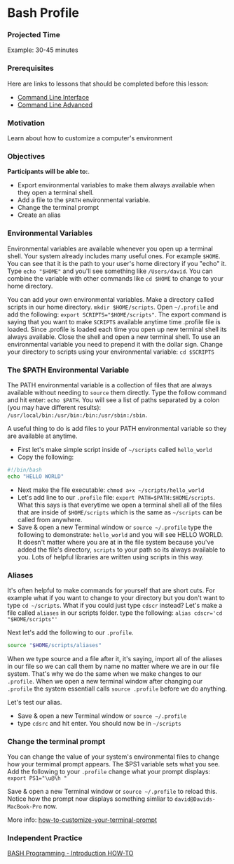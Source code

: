 # Bash Profile

### Projected Time

Example: 30-45 minutes

### Prerequisites

Here are links to lessons that should be completed before this lesson:

- [Command Line Interface](https://github.com/Techtonica/curriculum/blob/master/command-line/command-line-interface.md)
- [Command Line Advanced](https://github.com/Techtonica/curriculum/blob/master/command-line/command-line-advanced.md)

### Motivation

Learn about how to customize a computer's environment 

### Objectives

**Participants will be able to:**.
- Export environmental variables to make them always available when they open a terminal shell.
- Add a file to the `$PATH` environmental variable.
- Change the terminal prompt
- Create an alias 


### Environmental Variables
Environmental variables are available whenever you open up a terminal shell. Your system
already includes many useful ones. For example `$HOME`. You can see that it is the path to 
your user's home directory if you "echo" it. Type `echo "$HOME"` and you'll see something like `/Users/david`. 
You can combine the variable with other commands like `cd $HOME` to change to your home directory. 

You can add your own environmental variables. 
Make a directory called scripts in our home directory. `mkdir $HOME/scripts`. 
Open `~/.profile` and add the following: `export SCRIPTS="$HOME/scripts"`. 
The export command is saying that you want to make `SCRIPTS` available anytime time .profile file is loaded. Since
.profile is loaded each time you open up new terminal shell its always available.
Close the shell and open a new terminal shell. 
To use an environmental variable you need to  prepend it with the dollar sign. 
Change your directory to scripts using your environmental variable: `cd $SCRIPTS`

### The $PATH Environmental Variable

The PATH environmental variable is a collection of files that are always available without needing to `source`
them directly. Type the follow command and hit enter: `echo $PATH`.
You will see a list of paths separated by a colon (you may have different results):
`/usr/local/bin:/usr/bin:/bin:/usr/sbin:/sbin`. 

A useful thing to do is add files to your PATH environmental variable so they are available at anytime.
- First let's make simple script inside of `~/scripts` called `hello_world`
- Copy the following:
```bash
#!/bin/bash
echo "HELLO WORLD"
```
- Next make the file executable: `chmod a+x ~/scripts/hello_world`
- Let's add line to our `.profile` file: `export PATH=$PATH:$HOME/scripts`. What this says is that everytime we open
a terminal shell all of the files that are inside of `$HOME/scripts` which is the same as `~/scripts` can be called
from anywhere. 
- Save & open a new Terminal window or `source ~/.profile`
type the following to demonstrate: `hello_world` and you will see HELLO WORLD. It doesn't matter where you are at in
the file system because you've added the file's directory, `scripts` to your path so its always available to you. Lots
of helpful libraries are written using scripts in this way.

### Aliases

It's often helpful to make commands for yourself that are short cuts. For example what if you want to change to
your directory but you don't want to type `cd ~/scripts`. What if you could just type `cdscr` instead? Let's make a file
called `aliases` in our scripts folder. 
type the following:
`alias cdscr='cd "$HOME/scripts"'`

Next let's add the following to our `.profile`. 
```bash
source "$HOME/scripts/aliases"
```
When we type source and a file after it, it's saying, import all of the aliases in our file so we can call them
by name no matter where we are in our file system. That's why we do the same when we make changes to our `.profile`. 
When we open a new terminal window after changing our `.profile` the system essentiall calls `source .profile` before
we do anything. 

Let's test our alias.
- Save & open a new Terminal window or `source ~/.profile` 
- type `cdsrc` and hit enter. You should now be in `~/scripts`


### Change the terminal prompt
You can change the value of your system's environmental files to change how your termimal prompt appears.
The $PS1 variable sets what you see. 
Add the following to your `.profile` change what your prompt displays: `export PS1="\u@\h "`

Save & open a new Terminal window or `source ~/.profile` to reload this. Notice how the prompt now displays 
something simliar to `david@Davids-MacBook-Pro` now.

More info: [how-to-customize-your-terminal-prompt](http://osxdaily.com/2006/12/11/how-to-customize-your-terminal-prompt/)


### Independent Practice
[BASH Programming - Introduction HOW-TO](http://tldp.org/HOWTO/Bash-Prog-Intro-HOWTO.html)

